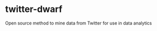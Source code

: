 twitter-dwarf
=============

Open source method to mine data from Twitter for use in data analytics
